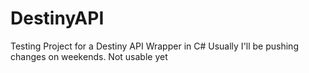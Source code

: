 # DestinyAPI
Testing Project for a Destiny API Wrapper in C#
Usually I'll be pushing changes on weekends.
Not usable yet
